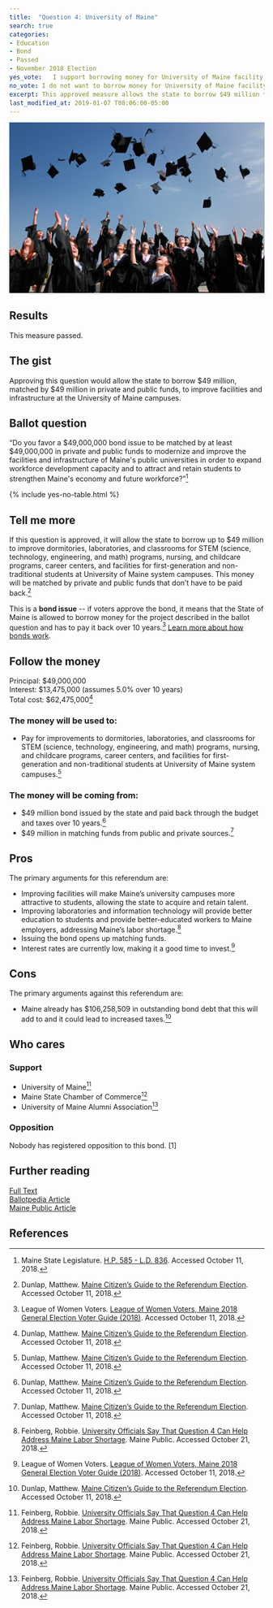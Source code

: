 ```yaml
---
title:  "Question 4: University of Maine"
search: true
categories:
- Education
- Bond
- Passed
- November 2018 Election
yes_vote:   I support borrowing money for University of Maine facility and infrastructure upgrades.
no_vote: I do not want to borrow money for University of Maine facility and infrastructure upgrades.
excerpt: This approved measure allows the state to borrow $49 million to improve  University of Maine campuses.
last_modified_at: 2019-01-07 T08:06:00-05:00
---
```


![Image of university graduates.](/assets/img/2018_11/Question4_University.jpg)
## Results
This measure passed.
## The gist
Approving this question would allow the state to borrow $49 million, matched by $49 million in private and public funds, to improve facilities and infrastructure at the University of Maine campuses.

## Ballot question
“Do you favor a $49,000,000 bond issue to be matched by at least $49,000,000 in private and public funds to modernize and improve the facilities and infrastructure of Maine's public universities in order to expand workforce development capacity and to attract and retain students to strengthen Maine's economy and future workforce?”[^2]

{% include yes-no-table.html %}


## Tell me more
If this question is approved, it will allow the state to borrow up to $49 million to improve dormitories, laboratories, and classrooms for STEM (science, technology, engineering, and math) programs, nursing, and childcare programs, career centers, and facilities for first-generation and non-traditional students at University of Maine system campuses.  This money will be matched by private and public funds that don’t have to be paid back.[^4]

This is a **bond issue** -- if voters approve the bond, it means that the State of Maine is allowed to borrow money for the project described in the ballot question and has to pay it back over 10 years.[^3] [Learn more about how bonds work](/bonds).

## Follow the money
Principal: $49,000,000
<br>Interest: $13,475,000 (assumes 5.0% over 10 years)
<br>Total cost: $62,475,000[^4]

### The money will be used to:
* Pay for improvements to dormitories, laboratories, and classrooms for STEM (science, technology, engineering, and math) programs, nursing, and childcare programs, career centers, and facilities for first-generation and non-traditional students at University of Maine system campuses.[^4]

### The money will be coming from:
* $49 million bond issued by the state  and paid back through the budget and taxes over 10 years.[^4]  
* $49 million in matching funds from public and private sources.[^4]  

## Pros
The primary arguments for this referendum are:

* Improving facilities will make Maine’s university campuses more attractive to students, allowing the state to acquire and retain talent.
* Improving laboratories and information technology will provide better education to students and provide better-educated workers to Maine employers, addressing Maine’s labor shortage.[^5]
* Issuing the bond opens up matching funds.
* Interest rates are currently low, making it a good time to invest.[^3]

## Cons
The primary arguments against this referendum are:
* Maine already has $106,258,509 in outstanding bond debt that this will add to and it could lead to increased taxes.[^4]

## Who cares

### Support
* University of Maine[^5]
* Maine State Chamber of Commerce[^5]
* University of Maine Alumni Association[^5]

### Opposition
Nobody has registered opposition to this bond. [1]

## Further reading
[Full Text](http://www.mainelegislature.org/legis/bills/getPDF.asp?paper=HP0585&item=3&snum=128)
<br>[Ballotpedia Article](https://ballotpedia.org/Maine_Question_4,_University_of_Maine_System_Bond_Issue_(2018))
<br>[Maine Public Article](http://www.mainepublic.org/post/university-officials-say-question-4-can-help-address-maine-labor-shortage#stream/0)

## References
[^1]: Ballotpedia State Desk. [Maine Question 4, University of Maine System Bond Issue (2018)](https://ballotpedia.org/Maine_Question_4,_University_of_Maine_System_Bond_Issue_(2018)). Ballotpedia.  Accessed October 11, 2018.

[^2]: Maine State Legislature. [H.P. 585 - L.D. 836](http://www.mainelegislature.org/legis/bills/getPDF.asp?paper=HP0585&item=3&snum=128). Accessed October 11, 2018.

[^3]: League of Women Voters. [League of Women Voters, Maine 2018 General Election Voter Guide (2018)](http://www.lwvme.org/files/VG_2018_Statewide.pdf). Accessed October 11, 2018.

[^4]: Dunlap, Matthew. [Maine Citizen’s Guide to the Referendum Election](https://www.maine.gov/sos/cec/elec/upcoming/pdf/citizensguide.pdf). Accessed October 11, 2018.

[^5]: Feinberg, Robbie. [University Officials Say That Question 4 Can Help Address Maine Labor Shortage](http://www.mainepublic.org/post/university-officials-say-question-4-can-help-address-maine-labor-shortage#stream/0). Maine Public. Accessed October 21, 2018.
